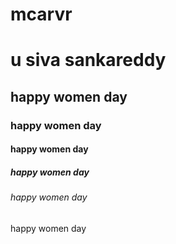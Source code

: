# mcarvr
<h1>u siva sankareddy</h1>
<h2> happy women day</h2>
<h3> happy women day</h3>
<h4> happy women day</h4>
<h5> happy women day</h5>
<h6> happy women day</h6>
<h7> happy women day</h7>
